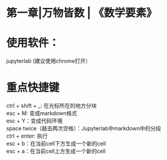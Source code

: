# 第一章|万物皆数 | 《数学要素》
# 使用软件：
jupyterlab (建议使用chrome打开）
# 重点快捷键
ctrl + shift + _: 在光标所在的地方分块  
esc + M: 变成markdown格式  
esc + Y：变成代码环境  
space twice（敲击两次空格）：Jupyterlab中markdown中的分段  
ctrl + enter: 执行  
esc + b：在当前cell下方生成一个新的cell  
esc + a：在当前cell上方生成一个新的cell  


